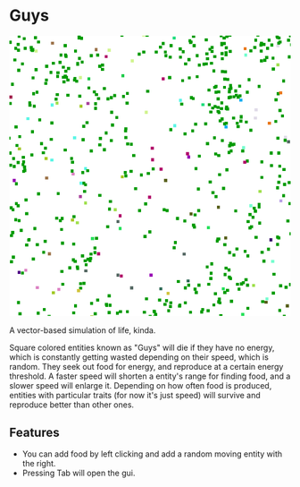# Guys
![Guys GIF](Guys.gif)

A vector-based simulation of life, kinda.

Square colored entities known as "Guys" will die if they have no energy, which is constantly getting wasted depending on their speed, which is random. They seek out food for energy, and reproduce at a certain energy threshold. A faster speed will shorten a entity's range for finding food, and a slower speed will enlarge it. Depending on how often food is produced, entities with particular traits (for now it's just speed) will survive and reproduce better than other ones.

## Features

* You can add food by left clicking and add a random moving entity with the right.
* Pressing Tab will open the gui.
